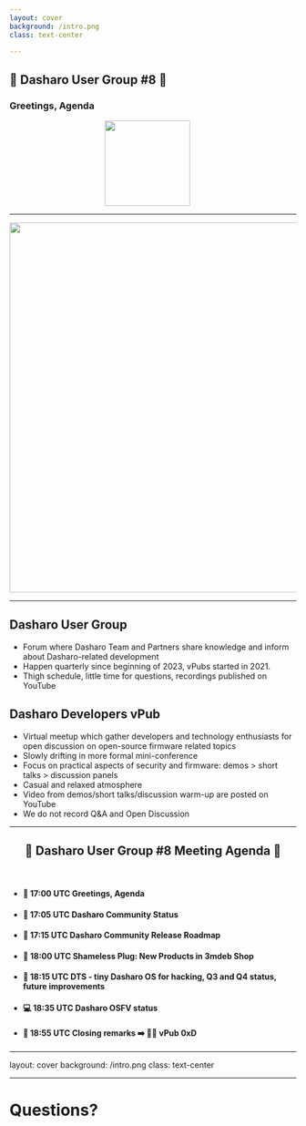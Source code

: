 ```yaml
---
layout: cover
background: /intro.png
class: text-center

---
```

## &#x1F44B; Dasharo User Group #8 &#x1F389;

### Greetings, Agenda

<center><img src="/dasharo-sygnet-white.svg" width="150px" style="margin-left:-20px"></center>

---

<center><img src="/dug_8/dug_8_banner.jpg" width="650px"></center>

---

## Dasharo User Group

- Forum where Dasharo Team and Partners share knowledge and inform about
  Dasharo-related development
- Happen quarterly since beginning of 2023, vPubs started in 2021.
- Thigh schedule, little time for questions, recordings published on YouTube

## Dasharo Developers vPub

- Virtual meetup which gather developers and technology enthusiasts for open
  discussion on open-source firmware related topics
- Slowly drifting in more formal mini-conference
- Focus on practical aspects of security and firmware: demos > short talks >
  discussion panels
- Casual and relaxed atmosphere
- Video from demos/short talks/discussion warm-up are posted on YouTube
- We do not record Q&A and Open Discussion

---

## <center>&#x1F680; Dasharo User Group #8 Meeting Agenda &#x1F680;</center>

<br>

- #### &#x1F44B; 17:00 UTC Greetings, Agenda

- #### &#x1F9ED; 17:05 UTC Dasharo Community Status

- #### &#x1F9F0; 17:15 UTC Dasharo Community Release Roadmap

- #### &#x1F9F0; 18:00 UTC Shameless Plug: New Products in 3mdeb Shop

- #### &#x1F9F0; 18:15 UTC DTS - tiny Dasharo OS for hacking, Q3 and Q4 status, future improvements

- #### &#x1F4BB; 18:35 UTC Dasharo OSFV status

- #### &#x1F44F; 18:55 UTC Closing remarks &#x27A1;&#xFE0F; &#x1F37A;&#x1F37B; vPub 0xD

---
layout: cover
background: /intro.png
class: text-center

---

# Questions?

<!--

Comment to satisfy pre-commit

-->
